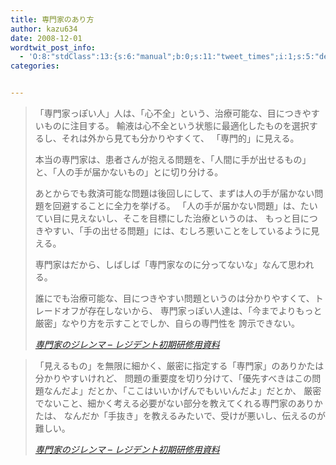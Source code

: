 ```yaml
---
title: 専門家のあり方
author: kazu634
date: 2008-12-01
wordtwit_post_info:
  - 'O:8:"stdClass":13:{s:6:"manual";b:0;s:11:"tweet_times";i:1;s:5:"delay";i:0;s:7:"enabled";i:1;s:10:"separation";s:2:"60";s:7:"version";s:3:"3.7";s:14:"tweet_template";b:0;s:6:"status";i:2;s:6:"result";a:0:{}s:13:"tweet_counter";i:2;s:13:"tweet_log_ids";a:1:{i:0;i:4413;}s:9:"hash_tags";a:0:{}s:8:"accounts";a:1:{i:0;s:7:"kazu634";}}'
categories:


---
```

<div class="section">
<blockquote title="専門家のジレンマ - レジデント初期研修用資料" cite="http://medt00lz.s59.xrea.com/wp/archives/148">
<p>
      「専門家っぽい人」人は、「心不全」という、治療可能な、目につきやすいものに注目する。 輸液は心不全という状態に最適化したものを選択するし、それは外から見ても分かりやすくて、 「専門的」に見える。
</p>
    
<p>
      本当の専門家は、患者さんが抱える問題を、「人間に手が出せるもの」と、「人の手が届かないもの」とに切り分ける。
</p>
    
<p>
      あとからでも救済可能な問題は後回しにして、まずは人の手が届かない問題を回避することに全力を挙げる。 「人の手が届かない問題」は、たいてい目に見えないし、そこを目標にした治療というのは、 もっと目につきやすい、「手の出せる問題」には、むしろ悪いことをしているように見える。
</p>
    
<p>
      専門家はだから、しばしば「専門家なのに分ってないな」なんて思われる。
</p>
    
<p>
      誰にでも治療可能な、目につきやすい問題というのは分かりやすくて、トレードオフが存在しないから、 専門家っぽい人達は、「今までよりもっと厳密」なやり方を示すことでしか、自らの専門性を 誇示できない。
</p>
    
<p>
<cite><a href="http://medt00lz.s59.xrea.com/wp/archives/148" onclick="__gaTracker('send', 'event', 'outbound-article', 'http://medt00lz.s59.xrea.com/wp/archives/148', '専門家のジレンマ &#8211; レジデント初期研修用資料');" target="_blank">専門家のジレンマ &#8211; レジデント初期研修用資料</a></cite>
</p>
</blockquote>
  
<blockquote title="専門家のジレンマ - レジデント初期研修用資料" cite="http://medt00lz.s59.xrea.com/wp/archives/148">
<p>
      「見えるもの」を無限に細かく、厳密に指定する「専門家」のありかたは分かりやすいけれど、 問題の重要度を切り分けて、「優先すべきはこの問題なんだよ」だとか、「ここはいいかげんでもいいんだよ」だとか、 厳密でないこと、細かく考える必要がない部分を教えてくれる専門家のありかたは、 なんだか「手抜き」を教えるみたいで、受けが悪いし、伝えるのが難しい。
</p>
    
<p>
<cite><a href="http://medt00lz.s59.xrea.com/wp/archives/148" onclick="__gaTracker('send', 'event', 'outbound-article', 'http://medt00lz.s59.xrea.com/wp/archives/148', '専門家のジレンマ &#8211; レジデント初期研修用資料');" target="_blank">専門家のジレンマ &#8211; レジデント初期研修用資料</a></cite>
</p>
</blockquote>
</div>
